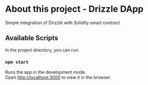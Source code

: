 # About this project - Drizzle DApp

Simple integration of Drizzle with Solidity smart contract



## Available Scripts

In the project directory, you can run:

### `npm start`

Runs the app in the development mode.\
Open [http://localhost:3000](http://localhost:3000) to view it in the browser.


